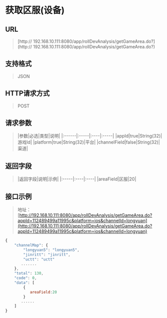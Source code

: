# 获取区服(设备)

## URL
> [http:// 192.168.10.111:8080/app/rollDevAnalysis/getGameArea.do?](http:// 192.168.10.111:8080/app/rollDevAnalysis/getGameArea.do?)

## 支持格式
> JSON

## HTTP请求方式
> POST

## 请求参数
>|参数|必选|类型|说明|
|:------|:-----|:----|:-----|
|appId|true|String(32)|游戏Id|
|platform|true|String(32)|平台|
|channelField|false|String(32)|渠道|

## 返回字段
>|返回字段|说明|示例|
|:-----|:----|:----|
|areaField|区服|20|

## 接口示例
> 地址：[http://192.168.10.111:8080/app/rollDevAnalysis/getGameArea.do?appId=112489499a11995c&platform=ios&channelId=longyuan](http://192.168.10.111:8080/app/rollDevAnalysis/getGameArea.do?appId=112489499a11995c&platform=ios&channelId=longyuan)
``` javascript
{
    "channelMap": {
        "longyuan5": "longyuan5",
        "jinritt": "jinritt",
        "uctt": "uctt"
       .......
    },
    "total": 130,
    "code": 0,
    "data": [
        {
		   areaField:20
        }
       ......
    ]
}  
```
